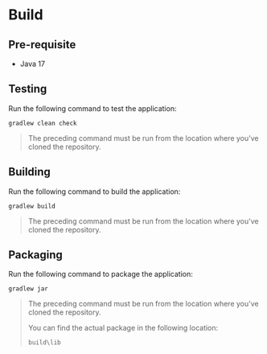 # Build

## Pre-requisite

* Java 17

## Testing

Run the following command to test the application:

```
gradlew clean check
```

> The preceding command must be run from the location where you've cloned the repository.

## Building

Run the following command to build the application:

```
gradlew build
```

> The preceding command must be run from the location where you've cloned the repository.

## Packaging

Run the following command to package the application:

```
gradlew jar
```

> The preceding command must be run from the location where you've cloned the repository.
>
> You can find the actual package in the following location:
>
> ```
> build\lib
> ```